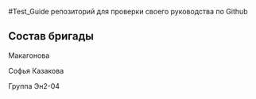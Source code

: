 #Test_Guide
репозиторий для проверки своего руководства по Github

## Состав бригады
Макагонова

Софья Казакова

Группа Эн2-04
